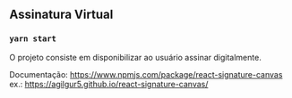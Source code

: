 ## Assinatura Virtual

### `yarn start`

O projeto consiste em disponibilizar ao usuário assinar digitalmente. 

Documentação:
https://www.npmjs.com/package/react-signature-canvas
ex.:
https://agilgur5.github.io/react-signature-canvas/

